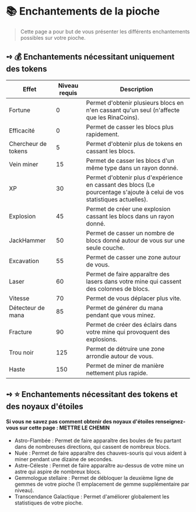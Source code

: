# 📚 Enchantements de la pioche
>Cette page a pour but de vous présenter les différents enchantements possibles sur votre pioche.

## **➺** 💰 Enchantements nécessitant uniquement des tokens

| Effet                  | Niveau requis | Description                                                                                                              |
|------------------------|---------------|--------------------------------------------------------------------------------------------------------------------------|
| Fortune                | 0             | Permet d'obtenir plusieurs blocs en n'en cassant qu'un seul (n'affecte que les RinaCoins).                               |
| Efficacité             | 0             | Permet de casser les blocs plus rapidement.                                                                              |
| Chercheur de tokens    | 5             | Permet d'obtenir plus de tokens en cassant les blocs.                                                                    |
| Vein miner             | 15            | Permet de casser les blocs d'un même type dans un rayon donné.                                                           |
| XP                     | 30            | Permet d'obtenir plus d'expérience en cassant des blocs (Le pourcentage s'ajoute à celui de vos statistiques actuelles). |
| Explosion              | 45            | Permet de créer une explosion cassant les blocs dans un rayon donné.                                                     |
| JackHammer             | 50            | Permet de casser un nombre de blocs donné autour de vous sur une seule couche.                                           |
| Excavation             | 55            | Permet de casser une zone autour de vous.                                                                                |
| Laser                  | 60            | Permet de faire apparaître des lasers dans votre mine qui cassent des colonnes de blocs.                                 |
| Vitesse                | 70            | Permet de vous déplacer plus vite.                                                                                       |
| Détecteur de mana      | 85            | Permet de générer du mana pendant que vous minez.                                                                        |
| Fracture               | 90            | Permet de créer des éclairs dans votre mine qui provoquent des explosions.                                               |
| Trou noir              | 125           | Permet de détruire une zone arrondie autour de vous.                                                                     |
| Haste                  | 150           | Permet de miner de manière nettement plus rapide.                                                                        |

## **➺** ⭐ Enchantements nécessitant des tokens et des noyaux d'étoiles
#### Si vous ne savez pas comment obtenir des noyaux d'étoiles renseignez-vous sur cette page : **METTRE LE CHEMIN**

- Astro-Flambée : Permet de faire apparaître des boules de feu partant dans de nombreuses directions, qui cassent de nombreux blocs.
- Nuée : Permet de faire apparaître des chauves-souris qui vous aident à miner pendant une dizaine de secondes.
- Astre-Céleste : Permet de faire apparaître au-dessus de votre mine un astre qui aspire de nombreux blocs.
- Gemmologue stellaire : Permet de débloquer la deuxième ligne de gemmes de votre pioche (1 emplacement de gemme supplémentaire par niveau).
- Transcendance Galactique : Permet d'améliorer globalement les statistiques de votre pioche.
